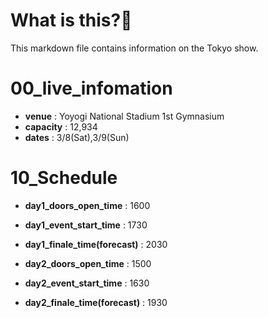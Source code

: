 # What is this?👀
<p>This markdown file contains information on the Tokyo show.</p>

# 00_live_infomation

- **venue** : Yoyogi National Stadium 1st Gymnasium
- **capacity** : 12,934
- **dates** : 3/8(Sat),3/9(Sun)

# 10_Schedule

- **day1_doors_open_time** : 1600
- **day1_event_start_time** : 1730
- **day1_finale_time(forecast)** : 2030

- **day2_doors_open_time** : 1500
- **day2_event_start_time** : 1630
- **day2_finale_time(forecast)** : 1930
